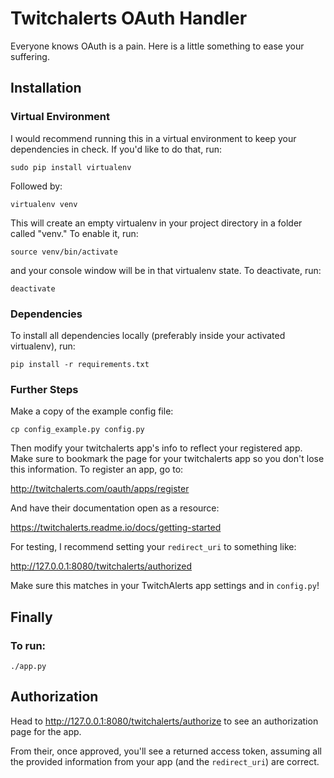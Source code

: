 # Twitchalerts OAuth Handler

Everyone knows OAuth is a pain. Here is a little something to ease your suffering.

## Installation

### Virtual Environment

I would recommend running this in a virtual environment to keep your
dependencies in check. If you'd like to do that, run:

`sudo pip install virtualenv`

Followed by:

`virtualenv venv`

This will create an empty virtualenv in your project directory in a folder
called "venv." To enable it, run:

`source venv/bin/activate`

and your console window will be in that virtualenv state. To deactivate, run:

`deactivate`

### Dependencies

To install all dependencies locally (preferably inside your activated
virtualenv), run:

`pip install -r requirements.txt`

### Further Steps

Make a copy of the example config file:

`cp config_example.py config.py`

Then modify your twitchalerts app's info to reflect your registered app.
Make sure to bookmark the page for your twitchalerts app so you don't lose this
information. To register an app, go to:

http://twitchalerts.com/oauth/apps/register

And have their documentation open as a resource:

https://twitchalerts.readme.io/docs/getting-started

For testing, I recommend setting your `redirect_uri` to something like:

http://127.0.0.1:8080/twitchalerts/authorized

Make sure this matches in your TwitchAlerts app settings and in `config.py`!

## Finally

### To run:

`./app.py`

## Authorization

Head to http://127.0.0.1:8080/twitchalerts/authorize to see an authorization page for
the app.

From their, once approved, you'll see a returned access token, assuming all the
provided information from your app (and the `redirect_uri`) are correct.
